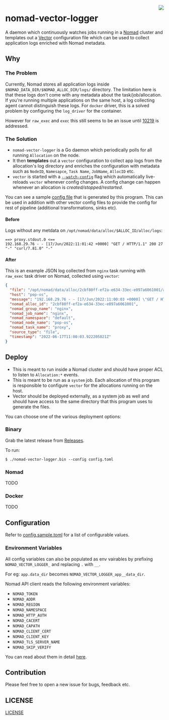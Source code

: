 <a href="https://zerodha.tech"><img src="https://zerodha.tech/static/images/github-badge.svg" align="right" /></a>

# nomad-vector-logger

A daemon which continuously watches jobs running in a [Nomad](https://www.nomadproject.io/) cluster and templates out a [Vector](https://vector.dev/) configuration file which can be used to collect application logs enriched with Nomad metadata.

## Why

### The Problem

Currently, Nomad stores all application logs inside `$NOMAD_DATA_DIR/$NOMAD_ALLOC_DIR/logs/` directory. The limitation here is that these logs don't come with any metadata about the task/job/allocation. If you're running multiple applications on the same host, a log collecting agent cannot distinguish these logs. For `docker` driver, this is a solved problem by configuring the `log_driver` for the container.

However for `raw_exec` and `exec` this still seems to be an issue until [10219](https://github.com/hashicorp/nomad/issues/10219) is addressed.

### The Solution

- `nomad-vector-logger` is a Go daemon which periodically polls for all running `Allocation` on the node.
- It then **templates** out a `vector` configuration to collect app logs from the allocation's log directory and enriches the configuration with metadata such as `NodeID`, `Namesapce`, `Task Name`, `JobName`, `AllocID` etc.
- `vector` is started with a [`--watch-config`](https://vector.dev/docs/administration/management/#reloading) flag which automatically live-reloads `vector` whenever config changes. A config change can happen whenever an allocation is _created/stopped/restarted_.

You can see a sample [config file](./examples/vector/nomad.toml) that is generated by this program. This can be used in addition with other vector config files to provide the config for rest of pipeline (additional transformations, sinks etc).

#### Before

Logs without any metdata on `/opt/nomad/data/alloc/$ALLOC_ID/alloc/logs`:

```
==> proxy.stdout.0 <==
192.168.29.76 - - [17/Jun/2022:11:01:42 +0000] "GET / HTTP/1.1" 200 27 "-" "curl/7.81.0" "-"
```

#### After

This is an example JSON log collected from `nginx` task running with `raw_exec` task driver on Nomad, collected using `vector`:

```json
{
  "file": "/opt/nomad/data/alloc/2cbf80ff-ef2a-e634-33ec-e097a6061001/alloc/logs/proxy.stdout.0",
  "host": "pop-os",
  "message": "192.168.29.76 - - [17/Jun/2022:11:00:03 +0000] \"GET / HTTP/1.1\" 200 27 \"-\" \"curl/7.81.0\" \"-\"",
  "nomad_alloc_id": "2cbf80ff-ef2a-e634-33ec-e097a6061001",
  "nomad_group_name": "nginx",
  "nomad_job_name": "nginx",
  "nomad_namespace": "default",
  "nomad_node_name": "pop-os",
  "nomad_task_name": "proxy",
  "source_type": "file",
  "timestamp": "2022-06-17T11:00:03.922205021Z"
}
```

## Deploy

- This is meant to run inside a Nomad cluster and should have proper ACL to listen to `Allocation:*` events.
- This is meant to be run as a `system` job. Each allocation of this program is responsible to configure `vector` for the allocations running on the host.
- Vector should be deployed externally, as a system job as well and should have access to the same directory that this program uses to generate the files.

You can choose one of the various deployment options:

### Binary

Grab the latest release from [Releases](https://github.com/mr-karan/nomad-vector-logger/releases).

To run:

```
$ ./nomad-vector-logger.bin --config config.toml
```

### Nomad

TODO

### Docker 

TODO

## Configuration

Refer to [config.sample.toml](./config.sample.toml) for a list of configurable values.

### Environment Variables

All config variables can also be populated as env vairables by prefixing `NOMAD_VECTOR_LOGGER_` and replacing `.` with `__`.

For eg: `app.data_dir` becomes `NOMAD_VECTOR_LOGGER_app__data_dir`.

Nomad API client reads the following environment variables:

- `NOMAD_TOKEN`
- `NOMAD_ADDR`
- `NOMAD_REGION`
- `NOMAD_NAMESPACE`
- `NOMAD_HTTP_AUTH`
- `NOMAD_CACERT`
- `NOMAD_CAPATH`
- `NOMAD_CLIENT_CERT`
- `NOMAD_CLIENT_KEY`
- `NOMAD_TLS_SERVER_NAME`
- `NOMAD_SKIP_VERIFY`

You can read about them in detail [here](https://www.nomadproject.io/docs/runtime/environment).

## Contribution

Please feel free to open a new issue for bugs, feedback etc.

## LICENSE

[LICENSE](./LICENSE)
